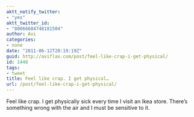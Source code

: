 ```yaml
---
aktt_notify_twitter:
- "yes"
aktt_twitter_id:
- "80066684748181504"
author: Avi
categories:
- none
date: "2011-06-12T20:19:19Z"
guid: http://aviflax.com/post/feel-like-crap-i-get-physical/
id: 1448
tags:
- tweet
title: Feel like crap. I get physical…
url: /post/feel-like-crap-i-get-physical/
---
```

Feel like crap. I get physically sick every time I visit an Ikea store. There’s something wrong with the air and I must be sensitive to it.